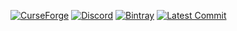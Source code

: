 [![CurseForge](https://curse.nikky.moe/api/img/334410?logo)](https://curseforge.com/minecraft/mc-mods/archives_base_name)
[![Discord](https://img.shields.io/discord/219787567262859264?color=blue&label=Discord)](https://discord.gg/CFaCu97)
[![Bintray](https://api.bintray.com/packages/natanfudge/libs/$archives_base_name/images/download.svg)](https://bintray.com/beta/#/natanfudge/libs/$archives_base_name?tab=overview)
[![Latest Commit](https://img.shields.io/github/last-commit/natanfudge/$archives_base_name)](https://github.com/natanfudge/$archives_base_name/commits/master)
